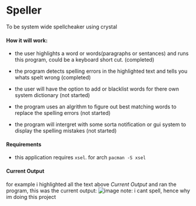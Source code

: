 # Speller
To be system wide spellcheaker using crystal

#### How it will work:

* the user highlights a word or words(paragraphs or sentances) and runs this program,
  could be a keyboard short cut. (completed)

* the program detects spelling errors in the highlighted text and tells you whats spelt wrong (completed)

* the user will have the option to add or blacklist words for there own system dictionary (not started)

* the program uses an algrithm to figure out best matching words to replace the spelling errors (not started)

* the program will intergret with some sorta notification or gui system to display the spelling mistakes (not started)

#### Requirements

* this application requires `xsel`. for arch `pacman -S xsel`

#### Current Output
for example i highlighted all the text above *Current Output* and ran the program, this was the current output:
![image]("/img/speller_test.png")
note: i cant spell, hence why im doing this project
